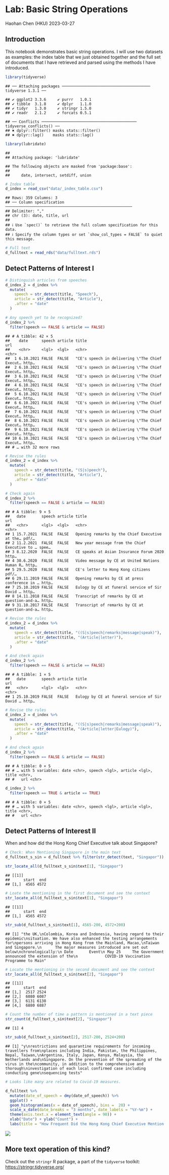 Lab: Basic String Operations
================
Haohan Chen (HKU)
2023-03-27

## Introduction

This notebook demonstrates basic string operations. I will use two
datasets as examples: the index table that we just obtained together and
the full set of documents that I have retrieved and parsed using the
methods I have introduced.

``` r
library(tidyverse)
```

    ## ── Attaching packages ─────────────────────────────────────── tidyverse 1.3.1 ──

    ## ✔ ggplot2 3.3.6     ✔ purrr   1.0.1
    ## ✔ tibble  3.1.8     ✔ dplyr   1.1.0
    ## ✔ tidyr   1.3.0     ✔ stringr 1.5.0
    ## ✔ readr   2.1.2     ✔ forcats 0.5.1

    ## ── Conflicts ────────────────────────────────────────── tidyverse_conflicts() ──
    ## ✖ dplyr::filter() masks stats::filter()
    ## ✖ dplyr::lag()    masks stats::lag()

``` r
library(lubridate)
```

    ## 
    ## Attaching package: 'lubridate'

    ## The following objects are masked from 'package:base':
    ## 
    ##     date, intersect, setdiff, union

``` r
# Index table
d_index = read_csv("data/_index_table.csv")
```

    ## Rows: 359 Columns: 3
    ## ── Column specification ────────────────────────────────────────────────────────
    ## Delimiter: ","
    ## chr (3): date, title, url
    ## 
    ## ℹ Use `spec()` to retrieve the full column specification for this data.
    ## ℹ Specify the column types or set `show_col_types = FALSE` to quiet this message.

``` r
# Full text
d_fulltext = read_rds("data/fulltext.rds")
```

## Detect Patterns of Interest I

``` r
# Distinguish articles from speeches
d_index_2 = d_index %>%
  mutate(
    speech = str_detect(title, "Speech"),
    article = str_detect(title, "Article"),
    .after = "date"
  )

# Any speech yet to be recognized?
d_index_2 %>%
  filter(speech == FALSE & article == FALSE)
```

    ## # A tibble: 42 × 5
    ##    date      speech article title                                          url  
    ##    <chr>     <lgl>  <lgl>   <chr>                                          <chr>
    ##  1 6.10.2021 FALSE  FALSE   "CE's speech in delivering \"The Chief Execut… http…
    ##  2 6.10.2021 FALSE  FALSE   "CE's speech in delivering \"The Chief Execut… http…
    ##  3 6.10.2021 FALSE  FALSE   "CE's speech in delivering \"The Chief Execut… http…
    ##  4 6.10.2021 FALSE  FALSE   "CE's speech in delivering \"The Chief Execut… http…
    ##  5 6.10.2021 FALSE  FALSE   "CE's speech in delivering \"The Chief Execut… http…
    ##  6 6.10.2021 FALSE  FALSE   "CE's speech in delivering \"The Chief Execut… http…
    ##  7 6.10.2021 FALSE  FALSE   "CE's speech in delivering \"The Chief Execut… http…
    ##  8 6.10.2021 FALSE  FALSE   "CE's speech in delivering \"The Chief Execut… http…
    ##  9 6.10.2021 FALSE  FALSE   "CE's speech in delivering \"The Chief Execut… http…
    ## 10 6.10.2021 FALSE  FALSE   "CE's speech in delivering \"The Chief Execut… http…
    ## # … with 32 more rows

``` r
# Revise the rules
d_index_2 = d_index %>%
  mutate(
    speech = str_detect(title, "(S|s)peech"),
    article = str_detect(title, "Article"),
    .after = "date"
  )

# Check again
d_index_2 %>%
  filter(speech == FALSE & article == FALSE)
```

    ## # A tibble: 9 × 5
    ##   date       speech article title                                          url  
    ##   <chr>      <lgl>  <lgl>   <chr>                                          <chr>
    ## 1 15.7.2021  FALSE  FALSE   Opening remarks by the Chief Executive at the… pdf/…
    ## 2 11.2.2021  FALSE  FALSE   New year message from the Chief Executive to … spee…
    ## 3 8.12.2020  FALSE  FALSE   CE speaks at Asian Insurance Forum 2020        http…
    ## 4 30.6.2020  FALSE  FALSE   Video message by CE at United Nations Human R… http…
    ## 5 29.5.2020  FALSE  FALSE   CE's letter to Hong Kong citizens              pdf/…
    ## 6 29.11.2019 FALSE  FALSE   Opening remarks by CE at press conference in … http…
    ## 7 25.10.2019 FALSE  FALSE   Eulogy by CE at funeral service of Sir David … http…
    ## 8 14.11.2018 FALSE  FALSE   Transcript of remarks by CE at question-and-a… http…
    ## 9 31.10.2017 FALSE  FALSE   Transcript of remarks by CE at question-and-a… http…

``` r
# Revise the rules
d_index_2 = d_index %>%
  mutate(
    speech = str_detect(title, "((S|s)peech|remarks|message|speak)"),
    article = str_detect(title, "(Article|letter)"),
    .after = "date"
  )

# And check again
d_index_2 %>%
  filter(speech == FALSE & article == FALSE)
```

    ## # A tibble: 1 × 5
    ##   date       speech article title                                          url  
    ##   <chr>      <lgl>  <lgl>   <chr>                                          <chr>
    ## 1 25.10.2019 FALSE  FALSE   Eulogy by CE at funeral service of Sir David … http…

``` r
# Revise the rules
d_index_2 = d_index %>%
  mutate(
    speech = str_detect(title, "((S|s)peech|remarks|message|speak)"),
    article = str_detect(title, "(Article|letter|Eulogy)"),
    .after = "date"
  )

# And check again
d_index_2 %>%
  filter(speech == FALSE & article == FALSE)
```

    ## # A tibble: 0 × 5
    ## # … with 5 variables: date <chr>, speech <lgl>, article <lgl>, title <chr>,
    ## #   url <chr>

``` r
d_index_2 %>%
  filter(speech == TRUE & article == TRUE)
```

    ## # A tibble: 0 × 5
    ## # … with 5 variables: date <chr>, speech <lgl>, article <lgl>, title <chr>,
    ## #   url <chr>

## Detect Patterns of Interest II

When and how did the Hong Kong Chief Executive talk about Singapore?

``` r
# Check: When Mentioning Singapore in the main text
d_fulltext_s_sin = d_fulltext %>% filter(str_detect(text, "Singapor"))

str_locate_all(d_fulltext_s_sin$text[1], "Singapor") 
```

    ## [[1]]
    ##      start  end
    ## [1,]  4565 4572

``` r
# Loate the mentioning in the first document and see the context
str_locate_all(d_fulltext_s_sin$text[1], "Singapor") 
```

    ## [[1]]
    ##      start  end
    ## [1,]  4565 4572

``` r
str_sub(d_fulltext_s_sin$text[1], 4565-200, 4572+200)
```

    ## [1] "the UK,\nColombia, Korea and Indonesia, having regard to their epidemic\nsituation. We have also enhanced the testing arrangements for\npersons arriving in Hong Kong from the Mainland, Macao,\nTaiwan and Singapore.\n      The major measures introduced are set out below\nchronologically:\n Date       Event\n May 25     The Government announced the extension of the\n            COVID-19 Vaccination Programme to Main"

``` r
# Locate the mentioning in the second document and see the context
str_locate_all(d_fulltext_s_sin$text[2], "Singapor") 
```

    ## [[1]]
    ##      start  end
    ## [1,]  2517 2524
    ## [2,]  6080 6087
    ## [3,]  6131 6138
    ## [4,]  6880 6887

``` r
# Count the number of time a pattern is mentioned in a text piece
str_count(d_fulltext_s_sin$text[2], "Singapor") 
```

    ## [1] 4

``` r
str_sub(d_fulltext_s_sin$text[2], 2517-200, 2524+200)
```

    ## [1] "y\nrestrictions and quarantine requirements for incoming travellers from\nplaces including India, Pakistan, the Philippines, Nepal, Taiwan,\nArgentina, Italy, Japan, Kenya, Malaysia, the Netherlands and\nSingapore. On the prevention of the spreading of the virus in the\ncommunity, in addition to the comprehensive and thorough\ninvestigation of each local confirmed case including conducting gene\nsequencing tests"

``` r
# Looks like many are related to Covid-19 measures.
```

``` r
d_fulltext %>%
  mutate(date_of_speech = dmy(date_of_speech)) %>%
  ggplot() +
  geom_histogram(aes(x = date_of_speech), bins =  20) +
  scale_x_date(date_breaks = "3 months", date_labels = "%Y-%m") +
  theme(axis.text.x = element_text(angle = 90)) +
  xlab("Date") + ylab("Count") +
  labs(title = "How Frequent Did the Hong Kong Chief Executive Mention Singapore?")
```

<img src="3_Basic_String_Operations_files/figure-gfm/unnamed-chunk-6-1.png" style="display: block; margin: auto;" />

## More text operation of this kind?

Check out the `stringr` R package, a part of the `tidyverse` toolkit:
<https://stringr.tidyverse.org/>
